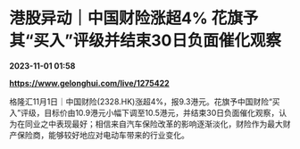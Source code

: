 # 港股异动｜中国财险涨超4% 花旗予其“买入”评级并结束30日负面催化观察

**2023-11-01 01:58**

**https://www.gelonghui.com/live/1275422**

格隆汇11月1日｜中国财险(2328.HK)涨超4%，报9.3港元。花旗予中国财险“买入”评级，目标价由10.9港元小幅下调至10.5港元，并结束30日负面催化观察，认为在同业之中表现最好；相信来自汽车保险改革的影响逐渐淡化，财险作为最大财产保险商，能够较好地应对电动车带来的行业变化。